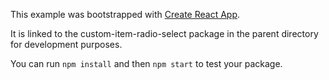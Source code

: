 This example was bootstrapped with [Create React App](https://github.com/facebook/create-react-app).

It is linked to the custom-item-radio-select package in the parent directory for development purposes.

You can run `npm install` and then `npm start` to test your package.
